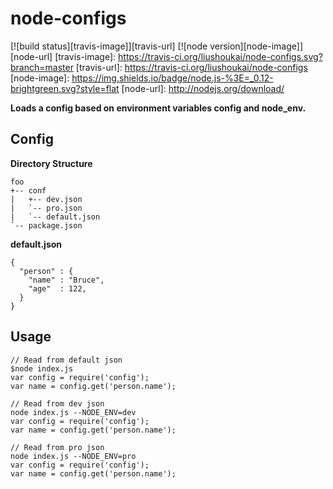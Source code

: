 # node-configs

[![build status][travis-image]][travis-url]
[![node version][node-image]][node-url]
[travis-image]: https://travis-ci.org/liushoukai/node-configs.svg?branch=master
[travis-url]: https://travis-ci.org/liushoukai/node-configs
[node-image]: https://img.shields.io/badge/node.js-%3E=_0.12-brightgreen.svg?style=flat
[node-url]: http://nodejs.org/download/

**Loads a config based on environment variables config and node_env.**

## Config

**Directory Structure**
```
foo
+-- conf
|   +-- dev.json
|   `-- pro.json
|   `-- default.json
`-- package.json
```
**default.json**
```
{
  "person" : {
    "name" : "Bruce",
    "age"  : 122,
  }
}
```
## Usage

```
// Read from default json
$node index.js
var config = require('config');
var name = config.get('person.name');
```

```
// Read from dev json
node index.js --NODE_ENV=dev
var config = require('config');
var name = config.get('person.name');
```

```
// Read from pro json
node index.js --NODE_ENV=pro
var config = require('config');
var name = config.get('person.name');
```
